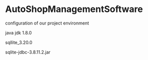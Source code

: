 # AutoShopManagementSoftware
configuration of our project environment

java jdk 1.8.0

sqllite_3.20.0

sqlite-jdbc-3.8.11.2.jar
